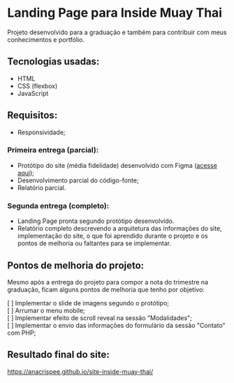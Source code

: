 # Landing Page para Inside Muay Thai

Projeto desenvolvido para a graduação e também para contribuir com meus conhecimentos e portfólio.

## Tecnologias usadas:

- HTML
- CSS (flexbox)
- JavaScript

## Requisitos:

- Responsividade;

### Primeira entrega (parcial):

- Protótipo do site (média fidelidade) desenvolvido com Figma ([acesse aqui](https://www.figma.com/proto/CsXfmSHHaiAsMCKvWvaPXt/HoW-V---Landing-Page?type=design&node-id=2-189&t=OlFB2n4YRcss9D0r-1&scaling=min-zoom&page-id=2%3A188&mode=design));
- Desenvolvimento parcial do código-fonte;
- Relatório parcial.

### Segunda entrega (completo):
- Landing Page pronta segundo protótipo desenvolvido.
- Relatório completo descrevendo a arquitetura das informações do site, implementação do site, o que foi aprendido durante o projeto e os pontos de melhoria ou faltantes para se implementar.

## Pontos de melhoria do projeto:

Mesmo após a entrega do projeto para compor a nota do trimestre na graduação, ficam alguns pontos de melhoria que tenho por objetivo:

[ ] Implementar o slide de imagens segundo o protótipo;<br>
[ ] Arrumar o menu mobile;<br>
[ ] Implementar efeito de scroll reveal na sessão "Modalidades";<br>
[ ] Implementar o envio das informações do formulário da sessão "Contato" com PHP;<br>

## Resultado final do site:
https://anacrispee.github.io/site-inside-muay-thai/
